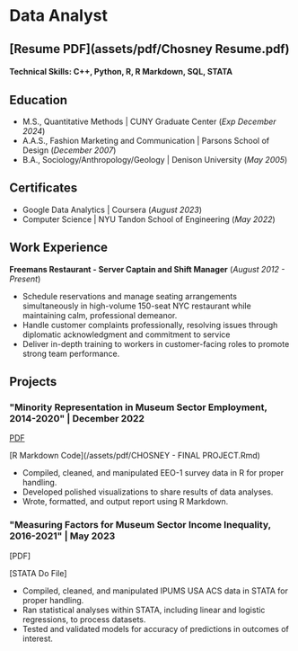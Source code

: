 # Data Analyst
## [Resume PDF](assets/pdf/Chosney Resume.pdf)

#### Technical Skills: C++, Python, R, R Markdown, SQL, STATA

## Education							       		
- M.S., Quantitative Methods	| CUNY Graduate Center (_Exp December 2024_)
- A.A.S., Fashion Marketing and Communication | Parsons School of Design (_December 2007_)
- B.A., Sociology/Anthropology/Geology | Denison University (_May 2005_)

## Certificates
- Google Data Analytics | Coursera (_August 2023_)
- Computer Science | NYU Tandon School of Engineering (_May 2022_)

## Work Experience
**Freemans Restaurant - Server Captain and Shift Manager**
(_August 2012 - Present_)
- Schedule reservations and manage seating arrangements simultaneously in high-volume 150-seat NYC restaurant while maintaining calm, professional demeanor.
- Handle customer complaints professionally, resolving issues through diplomatic acknowledgment and commitment to service
- Deliver in-depth training to workers in customer-facing roles to promote strong team performance.


## Projects
### "Minority Representation in Museum Sector Employment, 2014-2020" | December 2022
[PDF](/assets/pdf/CHOSNEY---FINAL-PROJECT.pdf)

[R Markdown Code](/assets/pdf/CHOSNEY - FINAL PROJECT.Rmd)

- Compiled, cleaned, and manipulated EEO-1 survey data in R for proper handling.
- Developed polished visualizations to share results of data analyses.
- Wrote, formatted, and output report using R Markdown.


### "Measuring Factors for Museum Sector Income Inequality, 2016-2021" | May 2023

[PDF]

[STATA Do File]

- Compiled, cleaned, and manipulated IPUMS USA ACS data in STATA for proper handling.
- Ran statistical analyses within STATA, including linear and logistic regressions, to process datasets.
- Tested and validated models for accuracy of predictions in outcomes of interest.



